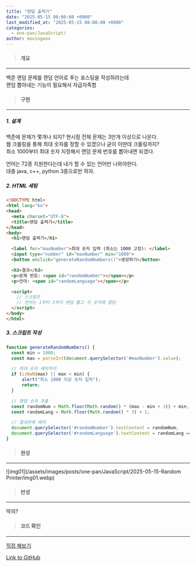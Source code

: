 ```yaml
---
title: "랜덤 출력기"
date: "2025-05-15 08:00:00 +0900"
last_modified_at: "2025-05-15 08:00:00 +0900"
categories: 
  - one-pan/JavaScript/
author: movingwoo
---
```

> #### 개요  
---  

백준 랜덤 문제를 랜덤 언어로 푸는 포스팅을 작성하려는데  
랜덤 뽑아내는 기능이 필요해서 자급자족함  
  
> #### 구현  
---  
  
##### 1. 설계  
  
백준에 문제가 몇개나 되지?
현시점 전체 문제는 3만개 이상으로 나온다.  
웹 크롤링을 통해 최대 숫자를 정할 수 있겠으나 굳이 이딴데 크롤링까지?  
최소 1000부터 최대 숫자 지정해서 랜덤 문제 번호를 뽑아내면 되겠다.  
  
언어는 72종 지원한다는데 내가 할 수 있는 언어만 나와야한다.  
대충 java, c++, python 3종으로만 하자.  
  
##### 2. HTML 세팅  
  
```html
<!DOCTYPE html>
<html lang="ko">
<head>
  <meta charset="UTF-8">
  <title>랜덤 출력기</title>
</head>
<body>
  <h1>랜덤 출력기</h1>

  <label for="maxNumber">최대 숫자 입력 (최소는 1000 고정): </label>
  <input type="number" id="maxNumber" min="1000">
  <button onclick="generateRandomNumbers()">생성하기</button>

  <h3>결과</h3>
  <p>문제 번호: <span id="randomNumber"></span></p>
  <p>언어: <span id="randomLanguage"></span></p>

  <script>
    // 스크립트
    // 언어는 1부터 3까지 랜덤 뽑고 각 숫자에 할당
  </script>
</body>
</html>
```
  
##### 3. 스크립트 작성  
  
```javascript
function generateRandomNumbers() {
  const min = 1000;
  const max = parseInt(document.querySelector('#maxNumber').value);

  // 최대 숫자 예외처리
  if (isNaN(max) || max < min) {
      alert("최소 1000 이상 숫자 입력");
      return;
  }

  // 랜덤 숫자 추출
  const randomNum = Math.floor(Math.random() * (max - min + 1)) + min;
  const randomLang = Math.floor(Math.random() * 3) + 1;

  // 결과란에 배치
  document.querySelector('#randomNumber').textContent = randomNum;
  document.querySelector('#randomLanguage').textContent = randomLang === 1 ? 'java' : randomLang === 2 ? 'c++' : 'python';
}
```
  
> #### 완성  
---  
  
![img01](/assets/images/posts/one-pan/JavaScript/2025-05-15-Random Printer/img01.webp)  
  
> #### 반성  
---  
  
딱히?  
  
> #### 코드 확인   
---  
  
<a href="{{ '/play/Random Printer.html' | relative_url }}" target="_blank" rel="noopener noreferrer">
  직접 해보기
</a>
  
[Link to GitHub](https://raw.githubusercontent.com/movingwoo/movingwoo-snippets/refs/heads/main/one-pan/JavaScript/2025-05-15-Random%20Printer.html)

